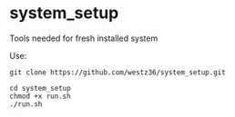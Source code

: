 # system_setup
Tools needed for fresh installed system

Use:

```
git clone https://github.com/westz36/system_setup.git
```
```
cd system_setup
chmod +x run.sh
./run.sh
```

